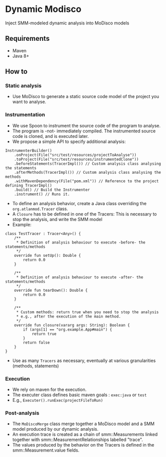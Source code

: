 # Dynamic Modisco
Inject SMM-modeled dynamic analysis into MoDisco models

## Requirements
- Maven
- Java 8+

## How to

### Static analysis
- Use MoDisco to generate a static source code model of the project you want to analyse.
 
### Instrumentation
- We use Spoon to instrument the source code of the program to analyse.
- The program is -not- immediately compiled. The instrumented source code is cloned, and is executed later.
- We propose a simple API to specify additional analysis:
```
InstrumenterBuilder()
    .onProject(File("src/test/resources/projectToAnalyse"))
    .toProject(File("src/test/resources/instrumentedClone"))   
    .beforeStatements(TracerImpl()) // Custom analysis class analysing the statements
    .afterMethods(TracerImpl()) // Custom analysis class analysing the methods
    .withMavenDependency(File("pom.xml")) // Reference to the project defining TracerImpl()
    .build() // Build the Instrumenter
    .instrument() // Runs it.
```  

- To define an analysis behavior, create a Java class overriding the `org.atlanmod.Tracer` class.
- A `Closure` has to be defined in one of the Tracers: This is necessary to stop the analysis, and write the SMM model
- Example:

```
class TestTracer : Tracer<Any>() {
    /**
     * Definition of analysis behaviour to execute -before- the statements/methods
     */  
    override fun setUp(): Double {
        return 0.0 
    }

    /**
     * Definition of analysis behaviour to execute -after- the statements/methods
     */   
    override fun tearDown(): Double {        
        return 0.0  
    }

    /**
     * Custom methods: return true when you need to stop the analysis
     * e.g., after the execution of the main method.
     */      
    override fun closure(vararg args: String): Boolean {
        if (args[1] == "org.example.App#main") {
            return true
        }
        return false
    }
}
```
- Use as many ``Tracers`` as necessary, eventually at various granularities (methods, statements)

### Execution

- We rely on maven for the execution.
- The executer class defines basic maven goals : ``exec:java`` or `test`
- E.g., `Executer().runExec(projectFileToRun)` 

### Post-analysis

- The ``MoDiscoMerge`` class merge together a MoDisco model and a SMM model produced by our dynamic analysis.
- An execution trace is created as a chain of smm::Measurements linked together with smm::MeasurementRelationships labelled "trace".
- The values produced by the behavior on the Tracers is defined in the smm::Measurement.value fields.


 